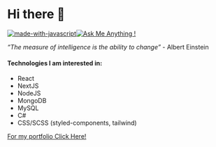 # Hi there 👋 
[![made-with-javascript](https://img.shields.io/badge/Since-2019-important.svg)](https://www.javascript.com)[![Ask Me Anything !](https://img.shields.io/badge/Ask%20me-anything-blue.svg)](https://google.com)



*“The measure of intelligence is the ability to change”* - Albert Einstein   

#### Technologies I am interested in:

- React 
- NextJS
- NodeJS
- MongoDB
- MySQL
- C#
- CSS/SCSS (styled-components, tailwind)

<a href="https://skill-showcase.vercel.app/" target="_blank">For my portfolio Click Here!</a>


